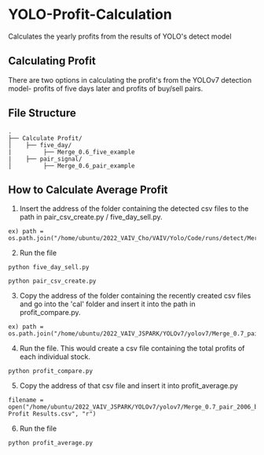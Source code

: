 # YOLO-Profit-Calculation
Calculates the yearly profits from the results of YOLO's detect model


## Calculating Profit

There are two options in calculating the profit's from the YOLOv7 detection model- profits of five days later and profits of buy/sell pairs.


## File Structure

```
.
├── Calculate Profit/
│    ├── five_day/
|         ├── Merge_0.6_five_example
|    ├── pair_signal/
│         ├── Merge_0.6_pair_example

```
## How to Calculate Average Profit

1. Insert the address of the folder containing the detected csv files to the path in pair_csv_create.py / five_day_sell.py.
```
ex) path = os.path.join("/home/ubuntu/2022_VAIV_Cho/VAIV/Yolo/Code/runs/detect/Merge_0.7_2006_best_pair2/signals")
```
2. Run the file

```
python five_day_sell.py

python pair_csv_create.py
```

3. Copy the address of the folder containing the recently created csv files and go into the 'cal' folder and insert it into the path in profit_compare.py.  
```
ex) path = os.path.join("/home/ubuntu/2022_VAIV_JSPARK/YOLOv7/yolov7/Merge_0.7_pair_2006_best")
```
4. Run the file. This would create a csv file containing the total profits of each individual stock. 

```
python profit_compare.py
```

5. Copy the address of that csv file and insert it into profit_average.py

```
filename = open("/home/ubuntu/2022_VAIV_JSPARK/YOLOv7/yolov7/Merge_0.7_pair_2006_best/cal/2019_Accumulated Profit Results.csv", "r")

```
6. Run the file

```
python profit_average.py
```







